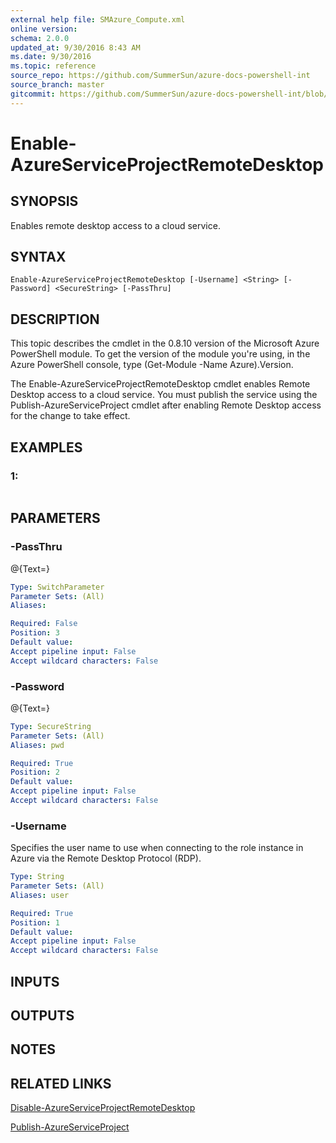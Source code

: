 ```yaml
---
external help file: SMAzure_Compute.xml
online version: 
schema: 2.0.0
updated_at: 9/30/2016 8:43 AM
ms.date: 9/30/2016
ms.topic: reference
source_repo: https://github.com/SummerSun/azure-docs-powershell-int
source_branch: master
gitcommit: https://github.com/SummerSun/azure-docs-powershell-int/blob/8903b0f1daa01932ac5fa167f377736de2df6709/azureps-cmdlets-docs/Service%20Management/Compute%20Cmdlets/v0.9.8/Enable-AzureServiceProjectRemoteDesktop.md
---
```


# Enable-AzureServiceProjectRemoteDesktop
## SYNOPSIS
Enables remote desktop access to a cloud service.

## SYNTAX

```
Enable-AzureServiceProjectRemoteDesktop [-Username] <String> [-Password] <SecureString> [-PassThru]
```

## DESCRIPTION
This topic describes the cmdlet in the 0.8.10 version of the Microsoft Azure PowerShell module.
To get the version of the module you're using, in the Azure PowerShell console, type (Get-Module -Name Azure).Version.

The Enable-AzureServiceProjectRemoteDesktop cmdlet enables Remote Desktop access to a cloud service.
You must publish the service using the Publish-AzureServiceProject cmdlet after enabling Remote Desktop access for the change to take effect.

## EXAMPLES

### 1:
```

```

## PARAMETERS

### -PassThru
@{Text=}

```yaml
Type: SwitchParameter
Parameter Sets: (All)
Aliases: 

Required: False
Position: 3
Default value: 
Accept pipeline input: False
Accept wildcard characters: False
```

### -Password
@{Text=}

```yaml
Type: SecureString
Parameter Sets: (All)
Aliases: pwd

Required: True
Position: 2
Default value: 
Accept pipeline input: False
Accept wildcard characters: False
```

### -Username
Specifies the user name to use when connecting to the role instance in Azure via the Remote Desktop Protocol (RDP).

```yaml
Type: String
Parameter Sets: (All)
Aliases: user

Required: True
Position: 1
Default value: 
Accept pipeline input: False
Accept wildcard characters: False
```

## INPUTS

## OUTPUTS

## NOTES

## RELATED LINKS

[Disable-AzureServiceProjectRemoteDesktop](848333f0-4687-4e7c-a775-1c6f148aa111)

[Publish-AzureServiceProject](4c0c0966-919e-49a6-9d38-c3c97355e281)

